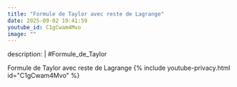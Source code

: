 ```yaml
---
title: "Formule de Taylor avec reste de Lagrange"
date: 2025-09-02 19:41:59 
youtube_id: C1gCwam4Mvo
image: ""
---
```

description: |
  #Formule_de_Taylor
  
  
  
  Formule de Taylor avec reste de Lagrange
{% include youtube-privacy.html id="C1gCwam4Mvo" %}
